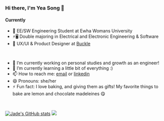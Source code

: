 ### Hi there, I'm Yea Song 👋

#### Currently  
- 🏫 EE/SW Engineering Student at Ewha Womans University  
- ⚡🖥️ Double majoring in Electrical and Electronic Engineering & Software  
- 🎨 UX/UI & Product Designer at [Buckle](https://www.instagram.com/bucket_withus_/)  

</br>

- 🔭 I’m currently working on personal studies and growth as an engineer!
- 🌱 I’m currently learning a little bit of everything :)
- 📫 How to reach me: [email](mailto:jadehanys@gmail.com) or [linkedin](https://www.linkedin.com/in/yea-song-han/)
- 😄 Pronouns: she/her
- ⚡ Fun fact: I love baking, and giving them as gifts! My favorite things to bake are lemon and chocolate madeleines 😋

</br>

[![Jade's GitHub stats](https://github-readme-stats.vercel.app/api?username=jadely-lab)](https://github.com/anuraghazra/github-readme-stats)
<a href="https://solved.ac/profile/jadely"><img src="http://mazandi.herokuapp.com/api?handle=jadely&theme=warm" /></a>

<!--
**jadely-lab/jadely-lab** is a ✨ _special_ ✨ repository because its `README.md` (this file) appears on your GitHub profile.

Here are some ideas to get you started:

- 🔭 I’m currently working on ...
- 🌱 I’m currently learning ...
- 👯 I’m looking to collaborate on ...
- 🤔 I’m looking for help with ...
- 💬 Ask me about ...
- 📫 How to reach me: ...
- 😄 Pronouns: ...
- ⚡ Fun fact: ...

- 😄 2021 Goals: 
  - 
-->
